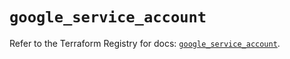 # `google_service_account`

Refer to the Terraform Registry for docs: [`google_service_account`](https://registry.terraform.io/providers/hashicorp/google-beta/5.38.0/docs/resources/google_service_account).
